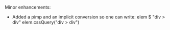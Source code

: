 Minor enhancements:

* Added a pimp and an implicit conversion so one can write:
        elem $ "div > div"
        elem.cssQuery("div > div")
 
